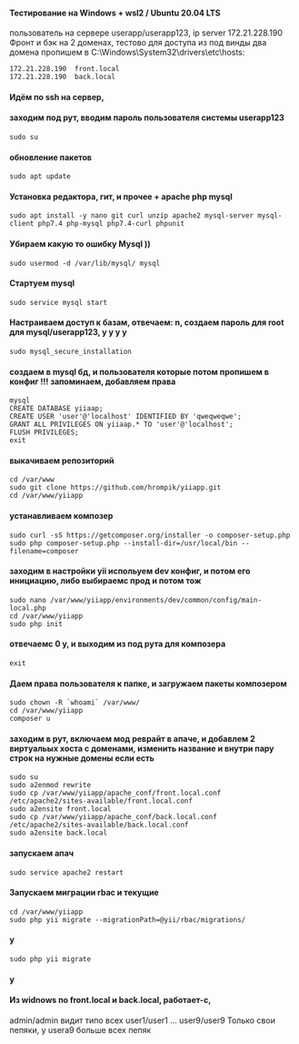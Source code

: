 #### Тестирование на Windows + wsl2 / Ubuntu 20.04 LTS
пользователь на сервере userapp/userapp123,
ip server 172.21.228.190 Фронт и бэк на 2 доменах,
тестово для доступа из под винды два домена
пропишем в C:\Windows\System32\drivers\etc\hosts:

	172.21.228.190  front.local
	172.21.228.190  back.local

#### Идём по ssh на сервер,

#### заходим под рут, вводим пароль пользователя системы userapp123
	sudo su 
#### обновление пакетов
	sudo apt update
#### Установка редактора, гит, и прочее + apache php mysql
	sudo apt install -y nano git curl unzip apache2 mysql-server mysql-client php7.4 php-mysql php7.4-curl phpunit

#### Убираем какую то ошибку Mysql ))
	sudo usermod -d /var/lib/mysql/ mysql
#### Стартуем mysql
	sudo service mysql start
#### Настраиваем доступ к базам, отвечаем: n, создаем пароль для root для mysql/userapp123, y y y y 
	sudo mysql_secure_installation

#### cоздаем в mysql бд, и пользователя которые потом пропишем в конфиг !!! запоминаем, добавляем права 
	mysql
	CREATE DATABASE yiiaap;
	CREATE USER 'user'@'localhost' IDENTIFIED BY 'qweqweqwe';
	GRANT ALL PRIVILEGES ON yiiaap.* TO 'user'@'localhost';
	FLUSH PRIVILEGES;
	exit

#### выкачиваем репозиторий
	cd /var/www
	sudo git clone https://github.com/hrompik/yiiapp.git
	cd /var/www/yiiapp
	
#### устанавливаем композер
	sudo curl -sS https://getcomposer.org/installer -o composer-setup.php
	sudo php composer-setup.php --install-dir=/usr/local/bin --filename=composer

#### заходим в настройки yii испольуем dev конфиг, и потом его инициацию, либо выбираемс прод и потом тож
	sudo nano /var/www/yiiapp/environments/dev/common/config/main-local.php
	cd /var/www/yiiapp
	sudo php init
#### отвечаемс 0 y, и выходим из под рута для композера
	exit

#### Даем права пользователя к папке, и загружаем пакеты композером
	sudo chown -R `whoami` /var/www/
	cd /var/www/yiiapp
	composer u

#### заходим в рут, включаем мод реврайт в апаче, и добавлем 2 виртуальых хоста с доменами, изменить название и внутри пару строк на нужные домены если есть
	sudo su
	sudo a2enmod rewrite
	sudo cp /var/www/yiiapp/apache_conf/front.local.conf /etc/apache2/sites-available/front.local.conf
	sudo a2ensite front.local
	sudo cp /var/www/yiiapp/apache_conf/back.local.conf /etc/apache2/sites-available/back.local.conf
	sudo a2ensite back.local

#### запускаем апач
	sudo service apache2 restart

#### Запускаем миграции rbac и текущие
	cd /var/www/yiiapp
	sudo php yii migrate --migrationPath=@yii/rbac/migrations/
#### y
	sudo php yii migrate
#### y

#### Из widnows по front.local и back.local, работает-с,
admin/admin видит типо всех
user1/user1
...
user9/user9
Только свои пепяки, у usera9 больше всех пепяк
